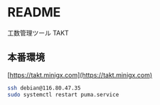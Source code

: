 # README
工数管理ツール TAKT

## 本番環境
[https://takt.minigx.com](https://takt.minigx.com)

```bash
ssh debian@116.80.47.35
sudo systemctl restart puma.service
```